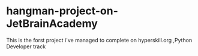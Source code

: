 # hangman-project-on-JetBrainAcademy
This is the forst project i've managed to complete on hyperskill.org ,Python Developer track 

